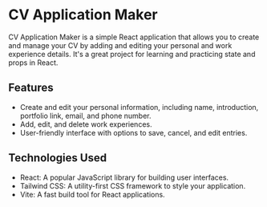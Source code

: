 # CV Application Maker

CV Application Maker is a simple React application that allows you to create and manage your CV by adding and editing your personal and work experience details. It's a great project for learning and practicing state and props in React.

## Features

- Create and edit your personal information, including name, introduction, portfolio link, email, and phone number.
- Add, edit, and delete work experiences.
- User-friendly interface with options to save, cancel, and edit entries.

## Technologies Used

- React: A popular JavaScript library for building user interfaces.
- Tailwind CSS: A utility-first CSS framework to style your application.
- Vite: A fast build tool for React applications.
